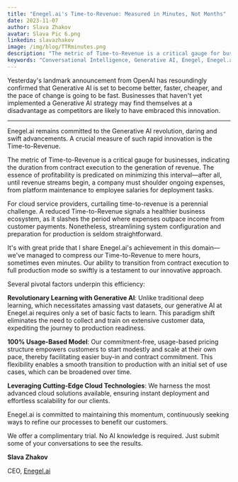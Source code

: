 ```yaml
---
title: "Enegel.ai's Time-to-Revenue: Measured in Minutes, Not Months"
date: 2023-11-07
author: Slava Zhakov
avatar: Slava Pic 6.png
linkedin: slavazhakov
image: /img/blog/TTRminutes.png
description: "The metric of Time-to-Revenue is a critical gauge for businesses, indicating the duration from contract execution to the generation of revenue. The essence of profitability is predicated on minimizing this interval—after all, until revenue streams begin, a company must shoulder ongoing expenses, from platform maintenance to employee salaries for deployment tasks."
keywords: "Conversational Intelligence, Generative AI, Enegel, Enegel.ai, CX, Customer Experience, CX Improvement, Customer Satisfaction, Responsible AI" 
---
```


Yesterday's landmark announcement from OpenAI has resoundingly confirmed that Generative AI is set to become better, faster, cheaper, and the pace of change is going to be fast. Businesses that haven't yet implemented a Generative AI strategy may find themselves at a disadvantage as competitors are likely to have embraced this innovation.

---
<script setup>
import ButtonCTA from '../.vitepress/theme/components/ButtonCTA.vue'
</script>

Enegel.ai remains committed to the Generative AI revolution, daring and swift advancements. A crucial measure of such rapid innovation is the Time-to-Revenue.

The metric of Time-to-Revenue is a critical gauge for businesses, indicating the duration from contract execution to the generation of revenue. The essence of profitability is predicated on minimizing this interval—after all, until revenue streams begin, a company must shoulder ongoing expenses, from platform maintenance to employee salaries for deployment tasks.

For cloud service providers, curtailing time-to-revenue is a perennial challenge. A reduced Time-to-Revenue signals a healthier business ecosystem, as it slashes the period where expenses outpace income from customer payments. Nonetheless, streamlining system configuration and preparation for production is seldom straightforward.

It's with great pride that I share Enegel.ai's achievement in this domain—we've managed to compress our Time-to-Revenue to mere hours, sometimes even minutes. Our ability to transition from contract execution to full production mode so swiftly is a testament to our innovative approach.

Several pivotal factors underpin this efficiency:

**Revolutionary Learning with Generative AI**: Unlike traditional deep learning, which necessitates amassing vast datasets, our generative AI at Enegel.ai requires only a set of basic facts to learn. This paradigm shift eliminates the need to collect and train on extensive customer data, expediting the journey to production readiness.


**100% Usage-Based Model**: Our commitment-free, usage-based pricing structure empowers customers to start modestly and scale at their own pace, thereby facilitating easier buy-in and contract commitment. This flexibility enables a smooth transition to production with an initial set of use cases, which can be broadened over time.


**Leveraging Cutting-Edge Cloud Technologies**: We harness the most advanced cloud solutions available, ensuring instant deployment and effortless scalability for our clients.


Enegel.ai is committed to maintaining this momentum, continuously seeking ways to refine our processes to benefit our customers.

We offer a complimentary trial. No AI knowledge is required. Just submit some of your conversations to see the results.

<ButtonCTA title="Try it Now!" url="https://www.enegel.ai/company/tryit"></ButtonCTA>



**Slava Zhakov**

CEO, [Enegel.ai](https://www.enegel.ai)